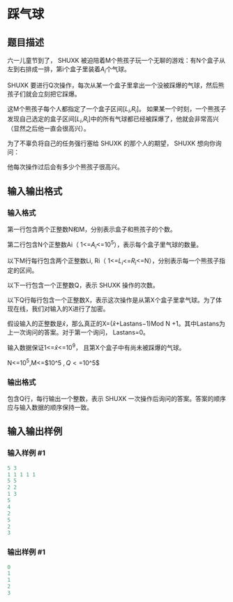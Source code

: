 # 踩气球

## 题目描述

六一儿童节到了， SHUXK 被迫陪着M个熊孩子玩一个无聊的游戏：有N个盒子从左到右排成一排，第i个盒子里装着$A_i$个气球。

SHUXK 要进行Q次操作，每次从某一个盒子里拿出一个没被踩爆的气球，然后熊孩子们就会立刻把它踩爆。

这M个熊孩子每个人都指定了一个盒子区间[$L_i$,$R_i$]。 如果某一个时刻，一个熊孩子发现自己选定的盒子区间[$L_i$,$R_i$]中的所有气球都已经被踩爆了，他就会非常高兴（显然之后他一直会很高兴）。

为了不辜负将自己的任务强行塞给 SHUXK 的那个人的期望， SHUXK 想向你询问：

他每次操作过后会有多少个熊孩子很高兴。

## 输入输出格式

### 输入格式

第一行包含两个正整数N和M，分别表示盒子和熊孩子的个数。

第二行包含N个正整数Ai（ 1<=$A_i$<=$10^5$），表示每个盒子里气球的数量。

以下M行每行包含两个正整数Li, Ri（ 1<=$L_i$<=$R_i$<=N），分别表示每一个熊孩子指定的区间。

以下一行包含一个正整数Q，表示 SHUXK 操作的次数。

以下Q行每行包含一个正整数X，表示这次操作是从第X个盒子里拿气球。为了体现在线，我们对输入的X进行了加密。

假设输入的正整数是$\hat{x}$，那么真正的X=($\hat{x}$+Lastans−1)Mod N +1。其中Lastans为上一次询问的答案。对于第一个询问， Lastans=0。

输入数据保证1<=$\hat{x}$<=$10^9$， 且第X个盒子中有尚未被踩爆的气球。

N<=$10^5$,M<=$10^5 $,Q<=$10^5$

### 输出格式

包含Q行，每行输出一个整数，表示 SHUXK 一次操作后询问的答案。答案的顺序应与输入数据的顺序保持一致。

## 输入输出样例

### 输入样例 #1

```cpp
5 3
1 1 1 1 1
5 5
2 2
1 3
5 
4 
2 
5 
2 
3
```


### 输出样例 #1

```cpp
0 
1 
1 
2 
3
```


